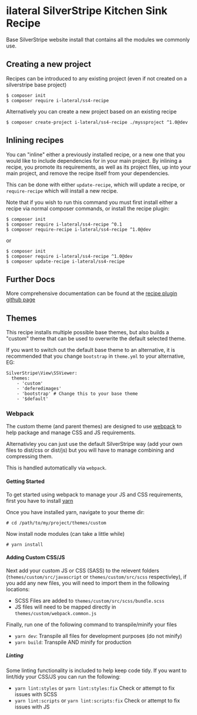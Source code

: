 # ilateral SilverStripe Kitchen Sink Recipe

Base SilverStripe website install that contains
all the modules we commonly use.

## Creating a new project

Recipes can be introduced to any existing project (even if not created on a silverstripe base project)

```shell
$ composer init
$ composer require i-lateral/ss4-recipe
````

Alternatively you can create a new project based on an existing recipe

```shell
$ composer create-project i-lateral/ss4-recipe ./myssproject ^1.0@dev
```

## Inlining recipes

You can "inline" either a previously installed recipe, or a new one that you would like to include
dependencies for in your main project. By inlining a recipe, you promote its requirements, as well as
its project files, up into your main project, and remove the recipe itself from your dependencies.

This can be done with either `update-recipe`, which will update a recipe, or `require-recipe` which will
install a new recipe.

Note that if you wish to run this command you must first install either a recipe via normal composer
commands, or install the recipe plugin:

```shell
$ composer init
$ composer require i-lateral/ss4-recipe ^0.1
$ composer require-recipe i-lateral/ss4-recipe ^1.0@dev
```

or

```shell
$ composer init
$ composer require i-lateral/ss4-recipe ^1.0@dev
$ composer update-recipe i-lateral/ss4-recipe
```

## Further Docs

More comprehensive documentation can be found at the [recipe
plugin github page](https://github.com/silverstripe/recipe-plugin)

## Themes

This recipe installs multiple possible base themes, but
also builds a "custom" theme that can be used to overwrite
the default selected theme.

If you want to switch out the default base theme to an
alternative, it is recommended that you change `bootstrap`
in `theme.yml` to your alternative, EG:

    SilverStripe\View\SSViewer:
      themes:
        - 'custom'
        - 'deferedimages'
        - 'bootstrap' # Change this to your base theme
        - '$default'

### Webpack

The custom theme (and parent themes) are designed to use
[webpack](https://webpack.js.org/) to help package and
manage CSS and JS requirements.

Alternativley you can just use the default SilverStripe way
(add your own files to dist/css or dist/js) but you will have
to manage combining and compressing them.

This is handled automatically via `webpack`.

#### Getting Started

To get started using webpack to manage your JS and CSS
requirements, first you have to install [yarn](https://yarnpkg.com/getting-started/install)

Once you have installed yarn, navigate to your theme dir:

    # cd /path/to/my/project/themes/custom

Now install node modules (can take a little while)

    # yarn install

#### Adding Custom CSS/JS

Next add your custom JS or CSS (SASS) to the relevent folders
(`themes/custom/src/javascript` or `themes/custom/src/scss` respectivley), if you add any new files, you will need to
import them in the following locations:

* SCSS Files are added to `themes/custom/src/scss/bundle.scss`
* JS files will need to be mapped directly in `themes/custom/webpack.common.js` 

Finally, run one of the following command to transpile/minify your files

* `yarn dev`: Transpile all files for development purposes (do not minify)
* `yarn build`: Transpile AND minify for production

##### Linting

Some linting functionality is included to help keep code tidy.
If you want to lint/tidy your CSS/JS you can run the following:

* `yarn lint:styles` or `yarn lint:styles:fix` Check or attempt to fix issues with SCSS
* `yarn lint:scripts` or `yarn lint:scripts:fix` Check or attempt to fix issues with JS
